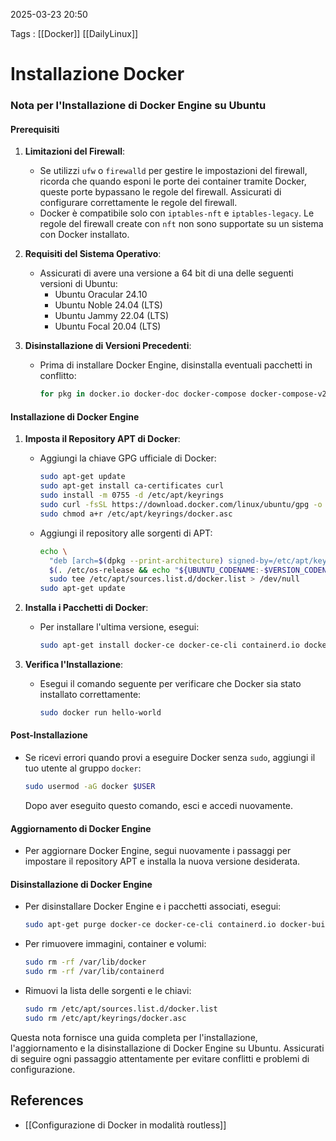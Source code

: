 2025-03-23 20:50

Tags : [[Docker]] [[DailyLinux]]

# Installazione Docker

### Nota per l'Installazione di Docker Engine su Ubuntu

#### Prerequisiti

1. **Limitazioni del Firewall**:
   - Se utilizzi `ufw` o `firewalld` per gestire le impostazioni del firewall, ricorda che quando esponi le porte dei container tramite Docker, queste porte bypassano le regole del firewall. Assicurati di configurare correttamente le regole del firewall.
   - Docker è compatibile solo con `iptables-nft` e `iptables-legacy`. Le regole del firewall create con `nft` non sono supportate su un sistema con Docker installato.

2. **Requisiti del Sistema Operativo**:
   - Assicurati di avere una versione a 64 bit di una delle seguenti versioni di Ubuntu:
     - Ubuntu Oracular 24.10
     - Ubuntu Noble 24.04 (LTS)
     - Ubuntu Jammy 22.04 (LTS)
     - Ubuntu Focal 20.04 (LTS)

3. **Disinstallazione di Versioni Precedenti**:
   - Prima di installare Docker Engine, disinstalla eventuali pacchetti in conflitto:
     ```bash
     for pkg in docker.io docker-doc docker-compose docker-compose-v2 podman-docker containerd runc; do sudo apt-get remove $pkg; done
     ```

#### Installazione di Docker Engine

1. **Imposta il Repository APT di Docker**:
   - Aggiungi la chiave GPG ufficiale di Docker:
     ```bash
     sudo apt-get update
     sudo apt-get install ca-certificates curl
     sudo install -m 0755 -d /etc/apt/keyrings
     sudo curl -fsSL https://download.docker.com/linux/ubuntu/gpg -o /etc/apt/keyrings/docker.asc
     sudo chmod a+r /etc/apt/keyrings/docker.asc
     ```

   - Aggiungi il repository alle sorgenti di APT:
     ```bash
     echo \
       "deb [arch=$(dpkg --print-architecture) signed-by=/etc/apt/keyrings/docker.asc] https://download.docker.com/linux/ubuntu \
       $(. /etc/os-release && echo "${UBUNTU_CODENAME:-$VERSION_CODENAME}") stable" | \
       sudo tee /etc/apt/sources.list.d/docker.list > /dev/null
     sudo apt-get update
     ```

2. **Installa i Pacchetti di Docker**:
   - Per installare l'ultima versione, esegui:
     ```bash
     sudo apt-get install docker-ce docker-ce-cli containerd.io docker-buildx-plugin docker-compose-plugin
     ```

3. **Verifica l'Installazione**:
   - Esegui il comando seguente per verificare che Docker sia stato installato correttamente:
     ```bash
     sudo docker run hello-world
     ```

#### Post-Installazione

- Se ricevi errori quando provi a eseguire Docker senza `sudo`, aggiungi il tuo utente al gruppo `docker`:
  ```bash
  sudo usermod -aG docker $USER
  ```
  Dopo aver eseguito questo comando, esci e accedi nuovamente.

#### Aggiornamento di Docker Engine

- Per aggiornare Docker Engine, segui nuovamente i passaggi per impostare il repository APT e installa la nuova versione desiderata.

#### Disinstallazione di Docker Engine

- Per disinstallare Docker Engine e i pacchetti associati, esegui:
  ```bash
  sudo apt-get purge docker-ce docker-ce-cli containerd.io docker-buildx-plugin docker-compose-plugin docker-ce-rootless-extras
  ```

- Per rimuovere immagini, container e volumi:
  ```bash
  sudo rm -rf /var/lib/docker
  sudo rm -rf /var/lib/containerd
  ```

- Rimuovi la lista delle sorgenti e le chiavi:
  ```bash
  sudo rm /etc/apt/sources.list.d/docker.list
  sudo rm /etc/apt/keyrings/docker.asc
  ```

Questa nota fornisce una guida completa per l'installazione, l'aggiornamento e la disinstallazione di Docker Engine su Ubuntu. Assicurati di seguire ogni passaggio attentamente per evitare conflitti e problemi di configurazione.
## References

- [[Configurazione di Docker in modalità routless]]